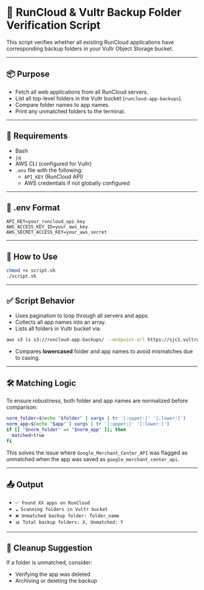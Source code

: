
# 🧰 RunCloud & Vultr Backup Folder Verification Script

This script verifies whether all existing RunCloud applications have corresponding backup folders in your Vultr Object Storage bucket.

---

## 📦 Purpose

- Fetch all web applications from all RunCloud servers.
- List all top-level folders in the Vultr bucket (`runcloud-app-backups`).
- Compare folder names to app names.
- Print any unmatched folders to the terminal.

---

## 🔧 Requirements

- Bash
- `jq`
- AWS CLI (configured for Vultr)
- `.env` file with the following:
    - `API_KEY` (RunCloud API)
    - AWS credentials if not globally configured

---

## 📁 .env Format

```dotenv
API_KEY=your_runcloud_api_key
AWS_ACCESS_KEY_ID=your_aws_key
AWS_SECRET_ACCESS_KEY=your_aws_secret
```

---

## 🧪 How to Use

```bash
chmod +x script.sh
./script.sh
```

---

## ✅ Script Behavior

- Uses pagination to loop through all servers and apps.
- Collects all app names into an array.
- Lists all folders in Vultr bucket via:

```bash
aws s3 ls s3://runcloud-app-backups/ --endpoint-url https://sjc1.vultrobjects.com
```

- Compares **lowercased** folder and app names to avoid mismatches due to casing.

---

## 🛠 Matching Logic

To ensure robustness, both folder and app names are normalized before comparison:

```bash
norm_folder=$(echo "$folder" | xargs | tr '[:upper:]' '[:lower:]')
norm_app=$(echo "$app" | xargs | tr '[:upper:]' '[:lower:]')
if [[ "$norm_folder" == "$norm_app" ]]; then
  matched=true
fi
```

This solves the issue where `Google_Merchant_Center_API` was flagged as unmatched when the app was saved as `google_merchant_center_api`.

---

## 📤 Output

- `✅ Found XX apps on RunCloud`
- `☁️ Scanning folders in Vultr bucket`
- `❌ Unmatched backup folder: folder_name`
- `📊 Total backup folders: X, Unmatched: Y`

---

## 🧼 Cleanup Suggestion

If a folder is unmatched, consider:
- Verifying the app was deleted
- Archiving or deleting the backup
